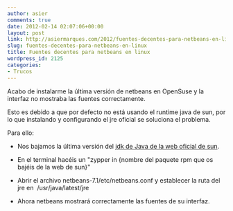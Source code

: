 ```yaml
---
author: asier
comments: true
date: 2012-02-14 02:07:06+00:00
layout: post
link: http://asiermarques.com/2012/fuentes-decentes-para-netbeans-en-linux/
slug: fuentes-decentes-para-netbeans-en-linux
title: Fuentes decentes para netbeans en linux
wordpress_id: 2125
categories:
- Trucos
---
```


Acabo de instalarme la última versión de netbeans en OpenSuse y la interfaz no mostraba las fuentes correctamente.

Esto es debido a que por defecto no está usando el runtime java de sun, por lo que instalando y configurando el jre oficial se soluciona el problema.

Para ello:



	
  * Nos bajamos la última versión del [jdk de Java de la web oficial de sun](http://www.oracle.com/technetwork/java/javase/downloads/index.html).

	
  * En el terminal hacéis un "zypper in {nombre del paquete rpm que os bajéis de la web de sun}"

	
  * Abrir el archivo netbeans-7.1/etc/netbeans.conf y establecer la ruta del jre en  /usr/java/latest/jre

	
  * Ahora netbeans mostrará correctamente las fuentes de su interfaz.


